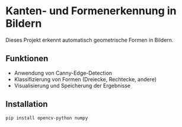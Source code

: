 # Kanten- und Formenerkennung in Bildern

Dieses Projekt erkennt automatisch geometrische Formen in Bildern.

## Funktionen
- Anwendung von Canny-Edge-Detection
- Klassifizierung von Formen (Dreiecke, Rechtecke, andere)
- Visualisierung und Speicherung der Ergebnisse

## Installation
```bash
pip install opencv-python numpy
